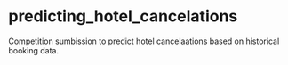 # predicting_hotel_cancelations

Competition sumbission to predict hotel cancelaations based on historical booking data. 
